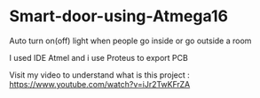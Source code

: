 # Smart-door-using-Atmega16
Auto turn on(off) light when people go inside or go outside a room

I used IDE Atmel and i use Proteus to export PCB 

Visit my video to understand what is this project : https://www.youtube.com/watch?v=iJr2TwKFrZA
